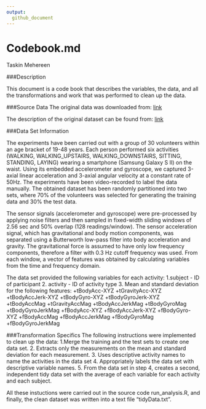 ```yaml
---
output:
  github_document
---
```

Codebook.md
================
Taskin Mehereen



###Description 

This document is a code book that describes the
variables, the data, and all the transformations and work that was
performed to clean up the data.

###Source Data The original data was downloaded from:
[link](https://d396qusza40orc.cloudfront.net/getdata%2Fprojectfiles%2FUCI%20HAR%20Dataset.zip)

The description of the original dataset can be found from:
[link](http://archive.ics.uci.edu/ml/datasets/Human+Activity+Recognition+Using+Smartphones)

###Data Set Information 

The experiments have been carried out with a
group of 30 volunteers within an age bracket of 19-48 years. Each person
performed six activities (WALKING, WALKING\_UPSTAIRS,
WALKING\_DOWNSTAIRS, SITTING, STANDING, LAYING) wearing a smartphone
(Samsung Galaxy S II) on the waist. Using its embedded accelerometer and
gyroscope, we captured 3-axial linear acceleration and 3-axial angular
velocity at a constant rate of 50Hz. The experiments have been
video-recorded to label the data manually. The obtained dataset has been
randomly partitioned into two sets, where 70% of the volunteers was
selected for generating the training data and 30% the test data.

The sensor signals (accelerometer and gyroscope) were pre-processed by
applying noise filters and then sampled in fixed-width sliding windows
of 2.56 sec and 50% overlap (128 readings/window). The sensor
acceleration signal, which has gravitational and body motion components,
was separated using a Butterworth low-pass filter into body acceleration
and gravity. The gravitational force is assumed to have only low
frequency components, therefore a filter with 0.3 Hz cutoff frequency
was used. From each window, a vector of features was obtained by
calculating variables from the time and frequency domain.

The data set provided the following variables for each activity: 
1.subject - ID of participant 
2. activity - ID of activity type 
3. Mean and standard deviation for the following features: 
    +tBodyAcc-XYZ
    +tGravityAcc-XYZ 
    +tBodyAccJerk-XYZ 
    +tBodyGyro-XYZ +tBodyGyroJerk-XYZ
    +tBodyAccMag 
    +tGravityAccMag 
    +tBodyAccJerkMag 
    +tBodyGyroMag
    +tBodyGyroJerkMag 
    +fBodyAcc-XYZ 
    +fBodyAccJerk-XYZ 
    +fBodyGyro-XYZ
    +fBodyAccMag 
    +fBodyAccJerkMag 
    +fBodyGyroMag 
    +fBodyGyroJerkMag

###Transformation Specifics 
The following instructions were implemented
to clean up the data:
1.Merge the training and the test sets to create
one data set. 
2. Extracts only the measurements on the mean and standard
deviation for each measurement. 
3. Uses descriptive activity names to
name the activities in the data set
4. Appropriately labels the data set
with descriptive variable names. 
5. From the data set in step 4, creates
a second, independent tidy data set with the average of each variable
for each activity and each subject.

All these instuctions were carried out in the source code
run\_analysis.R, and finally, the clean dataset was written into a text
file “tidyData.txt”. 

